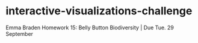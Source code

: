 # interactive-visualizations-challenge
Emma Braden
Homework 15: Belly Button Biodiversity | Due Tue. 29 September

